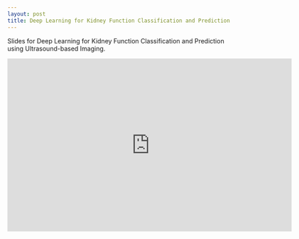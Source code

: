 ```yaml
---
layout: post
title: Deep Learning for Kidney Function Classification and Prediction using Ultrasound-based Imaging
---
```


Slides for Deep Learning for Kidney Function Classification and Prediction using Ultrasound-based Imaging.


<iframe src="https://docs.google.com/presentation/d/e/2PACX-1vTIvZY1cAu67HhmWGYLXCsA49K4UIlRo_306DZ_4lk1D0JRfEjpFOs1D6LMSxUom-kai_1fF0-4XZFZ/embed?start=false&loop=false&delayms=60000" frameborder="0" width="640" height="389" allowfullscreen="true" mozallowfullscreen="true" webkitallowfullscreen="true"></iframe>
